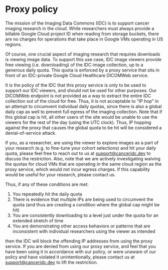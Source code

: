 # Proxy policy

The mission of the Imaging Data Commons (IDC) is to support cancer imaging research in the cloud. While researchers must always provide a billable Google Cloud project ID when reading from storage buckets, there are no charges for operations that take place in Google VMs operating in US regions.

Of course, one crucial aspect of imaging research that requires downloads is viewing image data. To support this use case, IDC image viewers provide free viewing (i.e. downloading) of the IDC image collection, up to a generous daily quota. This quota is enforced by a proxy service that sits in front of an IDC-private Google Cloud Healthcare DICOMWeb service.

It is the policy of the IDC that this proxy service is only to be used to support our IDC viewers, and should not be used for other purposes. Our DICOMWeb endpoint is not provided as a way to extract the entire IDC collection out of the cloud for free. Thus, it is not acceptable to “IP hop” in an attempt to circumvent individual daily quotas, since there is also a global daily cap as well to prevent full egress of the imaging collection. Note that if this global cap is hit, all other users of the site would be unable to use the viewers for the rest of the day (using the UTC clock). Thus, IP hopping against the proxy that causes the global quota to be hit will be considered a denial-of-service attack.

If you, as a researcher, are using the viewer to explore images as a part of your research (e.g. to fine-tune your cohort selections) and hit your daily quota, please feel free to reach out to us at [support@canceridc.dev](mailto:support@canceridc.dev) to discuss the restriction. Also, note that we are actively investigating waiving the quotas for cloud VMs that are operating in the same cloud region as the proxy service, which would not incur egress charges. If this capability would be useful for your research, please contact us.

Thus, if any of these conditions are met:

1. You repeatedly hit the daily quota
2. There is evidence that multiple IPs are being used to circumvent the quota (and thus are creating a condition where the global cap might be hit)
3. You are consistently downloading to a level just under the quota for an extended stretch of time
4. You are demonstrating other access behaviors or patterns that are inconsistent with individual researchers using the viewer as intended

then the IDC will block the offending IP addresses from using the proxy service. If you are denied from using our proxy service, and feel that you have been using it in accordance with our policy, or were unaware of our policy and have violated it unintentionally, please contact us at [support@canceridc.dev](mailto:support@canceridc.dev) to lift the restriction.
